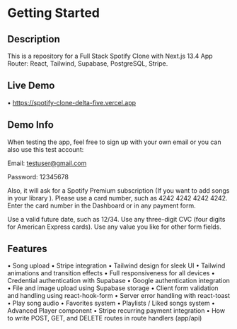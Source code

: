 # Getting Started

## Description

This is a repository for a Full Stack Spotify Clone with Next.js 13.4 App Router: React, Tailwind, Supabase, PostgreSQL, Stripe.

## Live Demo

• https://spotify-clone-delta-five.vercel.app

## Demo Info

When testing the app, feel free to sign up with your own email or you can also use this test account:

Email: testuser@gmail.com

Password: 12345678

Also, it will ask for a Spotify Premium subscription (If you want to add songs in your library ). Please use a card number, such as 4242 4242 4242 4242. Enter the card number in the Dashboard or in any payment form.

Use a valid future date, such as 12/34.
Use any three-digit CVC (four digits for American Express cards).
Use any value you like for other form fields.

## Features

• Song upload
• Stripe integration
• Tailwind design for sleek UI
• Tailwind animations and transition effects
• Full responsiveness for all devices
• Credential authentication with Supabase
• Google authentication integration
• File and image upload using Supabase storage
• Client form validation and handling using react-hook-form
• Server error handling with react-toast
• Play song audio
• Favorites system
• Playlists / Liked songs system
• Advanced Player component
• Stripe recurring payment integration
• How to write POST, GET, and DELETE routes in route handlers (app/api)
